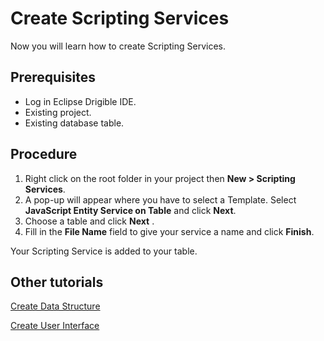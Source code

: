 # Create Scripting Services
Now you will learn how to create Scripting Services.
## Prerequisites
-	Log in Eclipse Drigible IDE.
-	Existing project.
-	Existing database table.
## Procedure
1.	Right click on the root folder in your project then **New > Scripting Services**.
2.	A pop-up will appear where you have to select a Template. Select **JavaScript Entity Service on Table** and click **Next**.
3.	Choose a table and click **Next** .
4.	Fill in the **File Name** field to give your service a name and click **Finish**.


Your Scripting Service is added to your table.

## Other tutorials
[Create Data Structure](https://github.com/dirigiblelabs/curriculum/blob/master/LuchezarSerdarski/CreateDataStructure.md)

[Create User Interface](https://github.com/dirigiblelabs/curriculum/blob/master/LuchezarSerdarski/CreateUserInterface.md)
